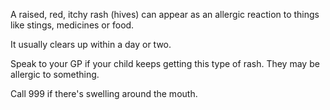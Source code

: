 A raised, red, itchy rash (hives) can appear as an allergic reaction to things
like stings, medicines or food.

It usually clears up within a day or two.

Speak to your GP if your child keeps getting this type of rash. They may be
allergic to something.

Call 999 if there's swelling around the mouth.
